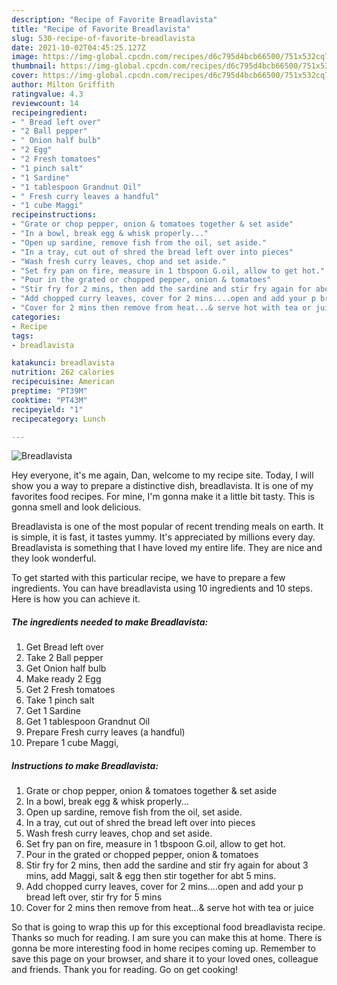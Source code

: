 ```yaml
---
description: "Recipe of Favorite Breadlavista"
title: "Recipe of Favorite Breadlavista"
slug: 530-recipe-of-favorite-breadlavista
date: 2021-10-02T04:45:25.127Z
image: https://img-global.cpcdn.com/recipes/d6c795d4bcb66500/751x532cq70/breadlavista-recipe-main-photo.jpg
thumbnail: https://img-global.cpcdn.com/recipes/d6c795d4bcb66500/751x532cq70/breadlavista-recipe-main-photo.jpg
cover: https://img-global.cpcdn.com/recipes/d6c795d4bcb66500/751x532cq70/breadlavista-recipe-main-photo.jpg
author: Milton Griffith
ratingvalue: 4.3
reviewcount: 14
recipeingredient:
- " Bread left over"
- "2 Ball pepper"
- " Onion half bulb"
- "2 Egg"
- "2 Fresh tomatoes"
- "1 pinch salt"
- "1 Sardine"
- "1 tablespoon Grandnut Oil"
- " Fresh curry leaves a handful"
- "1 cube Maggi"
recipeinstructions:
- "Grate or chop pepper, onion & tomatoes together & set aside"
- "In a bowl, break egg & whisk properly..."
- "Open up sardine, remove fish from the oil, set aside."
- "In a tray, cut out of shred the bread left over into pieces"
- "Wash fresh curry leaves, chop and set aside."
- "Set fry pan on fire, measure in 1 tbspoon G.oil, allow to get hot."
- "Pour in the grated or chopped pepper, onion & tomatoes"
- "Stir fry for 2 mins, then add the sardine and stir fry again for about 3 mins, add Maggi, salt & egg then stir together for abt 5 mins."
- "Add chopped curry leaves, cover for 2 mins....open and add your p bread left over, stir fry for 5 mins"
- "Cover for 2 mins then remove from heat...& serve hot with tea or juice"
categories:
- Recipe
tags:
- breadlavista

katakunci: breadlavista 
nutrition: 262 calories
recipecuisine: American
preptime: "PT39M"
cooktime: "PT43M"
recipeyield: "1"
recipecategory: Lunch

---
```



![Breadlavista](https://img-global.cpcdn.com/recipes/d6c795d4bcb66500/751x532cq70/breadlavista-recipe-main-photo.jpg)

Hey everyone, it's me again, Dan, welcome to my recipe site. Today, I will show you a way to prepare a distinctive dish, breadlavista. It is one of my favorites food recipes. For mine, I'm gonna make it a little bit tasty. This is gonna smell and look delicious.



Breadlavista is one of the most popular of recent trending meals on earth. It is simple, it is fast, it tastes yummy. It's appreciated by millions every day. Breadlavista is something that I have loved my entire life. They are nice and they look wonderful.


To get started with this particular recipe, we have to prepare a few ingredients. You can have breadlavista using 10 ingredients and 10 steps. Here is how you can achieve it.

<!--inarticleads1-->

##### The ingredients needed to make Breadlavista:

1. Get  Bread left over
1. Take 2 Ball pepper
1. Get  Onion half bulb
1. Make ready 2 Egg
1. Get 2 Fresh tomatoes
1. Take 1 pinch salt
1. Get 1 Sardine
1. Get 1 tablespoon Grandnut Oil
1. Prepare  Fresh curry leaves (a handful)
1. Prepare 1 cube Maggi,




<!--inarticleads2-->

##### Instructions to make Breadlavista:

1. Grate or chop pepper, onion & tomatoes together & set aside
1. In a bowl, break egg & whisk properly...
1. Open up sardine, remove fish from the oil, set aside.
1. In a tray, cut out of shred the bread left over into pieces
1. Wash fresh curry leaves, chop and set aside.
1. Set fry pan on fire, measure in 1 tbspoon G.oil, allow to get hot.
1. Pour in the grated or chopped pepper, onion & tomatoes
1. Stir fry for 2 mins, then add the sardine and stir fry again for about 3 mins, add Maggi, salt & egg then stir together for abt 5 mins.
1. Add chopped curry leaves, cover for 2 mins....open and add your p bread left over, stir fry for 5 mins
1. Cover for 2 mins then remove from heat...& serve hot with tea or juice




So that is going to wrap this up for this exceptional food breadlavista recipe. Thanks so much for reading. I am sure you can make this at home. There is gonna be more interesting food in home recipes coming up. Remember to save this page on your browser, and share it to your loved ones, colleague and friends. Thank you for reading. Go on get cooking!
